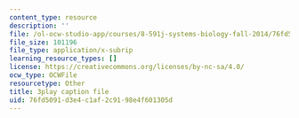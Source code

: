 ```yaml
---
content_type: resource
description: ''
file: /ol-ocw-studio-app/courses/8-591j-systems-biology-fall-2014/76fd5091d3e4c1af2c9198e4f601305d_hfq1T9windg.srt
file_size: 101196
file_type: application/x-subrip
learning_resource_types: []
license: https://creativecommons.org/licenses/by-nc-sa/4.0/
ocw_type: OCWFile
resourcetype: Other
title: 3play caption file
uid: 76fd5091-d3e4-c1af-2c91-98e4f601305d
---
```


